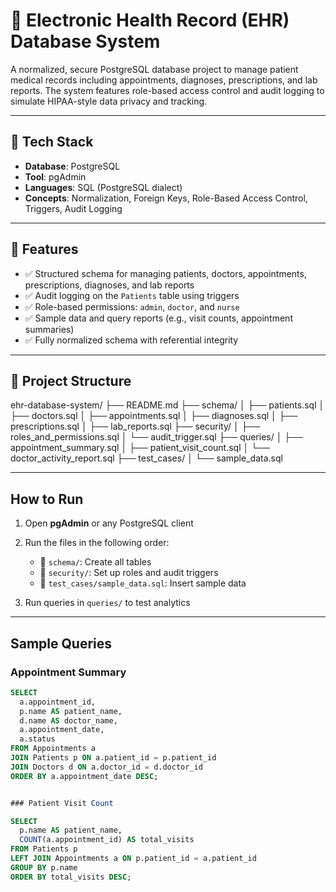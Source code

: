 # 🏥 Electronic Health Record (EHR) Database System

A normalized, secure PostgreSQL database project to manage patient medical records including appointments, diagnoses, prescriptions, and lab reports. The system features role-based access control and audit logging to simulate HIPAA-style data privacy and tracking.

---

## 📌 Tech Stack

- **Database**: PostgreSQL
- **Tool**: pgAdmin
- **Languages**: SQL (PostgreSQL dialect)
- **Concepts**: Normalization, Foreign Keys, Role-Based Access Control, Triggers, Audit Logging

---

## 🔧 Features

- ✅ Structured schema for managing patients, doctors, appointments, prescriptions, diagnoses, and lab reports
- ✅ Audit logging on the `Patients` table using triggers
- ✅ Role-based permissions: `admin`, `doctor`, and `nurse`
- ✅ Sample data and query reports (e.g., visit counts, appointment summaries)
- ✅ Fully normalized schema with referential integrity

---

## 📁 Project Structure

ehr-database-system/
├── README.md
├── schema/
│ ├── patients.sql
│ ├── doctors.sql
│ ├── appointments.sql
│ ├── diagnoses.sql
│ ├── prescriptions.sql
│ ├── lab_reports.sql
├── security/
│ ├── roles_and_permissions.sql
│ └── audit_trigger.sql
├── queries/
│ ├── appointment_summary.sql
│ ├── patient_visit_count.sql
│ └── doctor_activity_report.sql
├── test_cases/
│ └── sample_data.sql


---

##  How to Run

1. Open **pgAdmin** or any PostgreSQL client
2. Run the files in the following order:

   - 📁 `schema/`: Create all tables
   - 📁 `security/`: Set up roles and audit triggers
   - 📁 `test_cases/sample_data.sql`: Insert sample data

3. Run queries in `queries/` to test analytics

---

##  Sample Queries

###  Appointment Summary
```sql
SELECT 
  a.appointment_id,
  p.name AS patient_name,
  d.name AS doctor_name,
  a.appointment_date,
  a.status
FROM Appointments a
JOIN Patients p ON a.patient_id = p.patient_id
JOIN Doctors d ON a.doctor_id = d.doctor_id
ORDER BY a.appointment_date DESC;


### Patient Visit Count

SELECT 
  p.name AS patient_name,
  COUNT(a.appointment_id) AS total_visits
FROM Patients p
LEFT JOIN Appointments a ON p.patient_id = a.patient_id
GROUP BY p.name
ORDER BY total_visits DESC;


